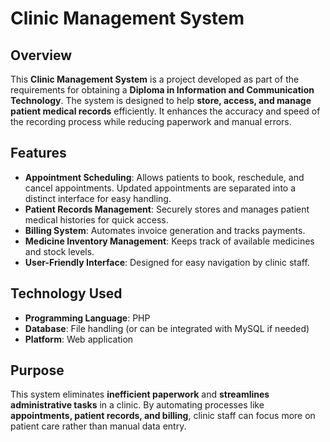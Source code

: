 # Clinic Management System

## Overview
This **Clinic Management System** is a project developed as part of the requirements for obtaining a **Diploma in Information and Communication Technology**.
The system is designed to help **store, access, and manage patient medical records** efficiently.
It enhances the accuracy and speed of the recording process while reducing paperwork and manual errors.

## Features
- **Appointment Scheduling**: Allows patients to book, reschedule, and cancel appointments. Updated appointments are separated into a distinct interface for easy handling.
- **Patient Records Management**: Securely stores and manages patient medical histories for quick access.
- **Billing System**: Automates invoice generation and tracks payments.
- **Medicine Inventory Management**: Keeps track of available medicines and stock levels.
- **User-Friendly Interface**: Designed for easy navigation by clinic staff.

## Technology Used
- **Programming Language**: PHP
- **Database**: File handling (or can be integrated with MySQL if needed)
- **Platform**: Web application

## Purpose
This system eliminates **inefficient paperwork** and **streamlines administrative tasks** in a clinic. By automating processes like **appointments, patient records, and billing**, clinic staff can focus more on patient care rather than manual data entry.




